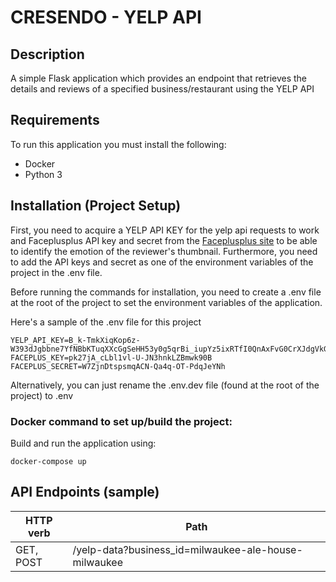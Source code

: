 # CRESENDO - YELP API

## Description

A simple Flask application which provides an endpoint that retrieves the details and reviews of a specified business/restaurant using the YELP API

## Requirements

To run this application you must install the following:

-   Docker
-   Python 3

## Installation (Project Setup)

First, you need to acquire a YELP API KEY for the yelp api requests to work and Faceplusplus API key and secret from the [Faceplusplus site](https://www.faceplusplus.com/) to be able to identify the emotion of the reviewer's thumbnail.
Furthermore, you need to add the API keys and secret as one of the environment variables of the project in the .env file.

Before running the commands for installation, you need to create a .env file at the root of the project to set the environment variables of the application.

Here's a sample of the .env file for this project

```
YELP_API_KEY=B_k-TmkXiqKop6z-W393dJgbbne7YfNBbKTuqXXcGgSeHH53y0g5qrBi_iupYz5ixRTfI0QnAxFvG0CrXJdgVkG5U2vZg80EbCzcO_vucLg9fdHiu09zF4AMiF6KYHYx
FACEPLUS_KEY=pk27jA_cLbl1vl-U-JN3hnkLZBmwk90B
FACEPLUS_SECRET=W7ZjnDtspsmqACN-Qa4q-OT-PdqJeYNh
```

Alternatively, you can just rename the .env.dev file (found at the root of the project) to .env

### Docker command to set up/build the project:

Build and run the application using:

```
docker-compose up
```

## API Endpoints (sample)

| HTTP verb | Path                                                 |
| --------- | ---------------------------------------------------- |
| GET, POST | /yelp-data?business_id=milwaukee-ale-house-milwaukee |
